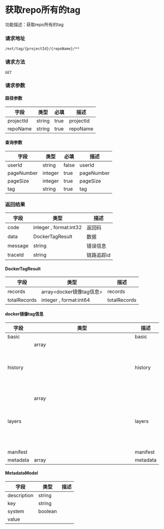 # 获取repo所有的tag
功能描述：获取repo所有的tag

### 请求地址
```
/ext/tag/{projectId}/{repoName}/**
```

### 请求方法
`GET`
### 请求参数
#### 路径参数

| 字段 | 类型 | 必填 | 描述 |
| -------- | -------- | -------- | -------- |
| projectId     | string   | true       | projectId |
| repoName     | string   | true       | repoName |

#### 查询参数

| 字段 | 类型 | 必填 | 描述 |
| -------- | -------- | -------- | -------- |
| userId     | string   | false       | userId |
| pageNumber     | integer   | true       | pageNumber |
| pageSize     | integer   | true       | pageSize |
| tag     | string   | true       | tag |



### 返回结果
| 字段 | 类型 | 描述 |
| -------- | -------- | -------- |
| code     | integer , format:int32  | 返回码 |
| data     | DockerTagResult   | 数据 |
| message     | string   | 错误信息 |
| traceId     | string   | 链路追踪id |
#### DockerTagResult
| 字段 | 类型 | 描述 |
| -------- | -------- | -------- |
| records     | array<docker镜像tag信息>   | records |
| totalRecords     | integer , format:int64  | totalRecords |
#### docker镜像tag信息
| 字段 | 类型 | 描述 |
| -------- | -------- | -------- |
| basic     |    | basic |
| history     | array<object>   | history |
| layers     | array<object>   | layers |
| manifest     |    | manifest |
| metadata     | array<MetadataModel>   | metadata |
#### MetadataModel
| 字段 | 类型 | 描述 |
| -------- | -------- | -------- |
| description     | string   |  |
| key     | string   |  |
| system     | boolean   |  |
| value     |    |  |

